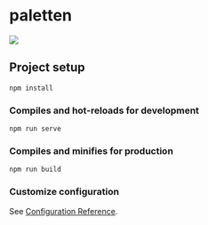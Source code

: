 # paletten
<img src='https://i.ibb.co/GQ7hymy/Screen-Shot-2021-02-23-at-3-18-15-PM.png'>

## Project setup
```
npm install
```

### Compiles and hot-reloads for development
```
npm run serve
```

### Compiles and minifies for production
```
npm run build
```

### Customize configuration
See [Configuration Reference](https://cli.vuejs.org/config/).
